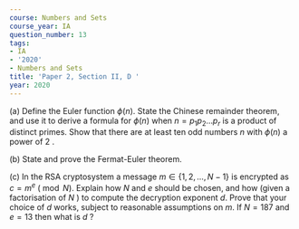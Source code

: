 ```yaml
---
course: Numbers and Sets
course_year: IA
question_number: 13
tags:
- IA
- '2020'
- Numbers and Sets
title: 'Paper 2, Section II, D '
year: 2020
---
```




(a) Define the Euler function $\phi(n)$. State the Chinese remainder theorem, and use it to derive a formula for $\phi(n)$ when $n=p_{1} p_{2} \ldots p_{r}$ is a product of distinct primes. Show that there are at least ten odd numbers $n$ with $\phi(n)$ a power of 2 .

(b) State and prove the Fermat-Euler theorem.

(c) In the RSA cryptosystem a message $m \in\{1,2, \ldots, N-1\}$ is encrypted as $c=m^{e}$ $(\bmod N)$. Explain how $N$ and $e$ should be chosen, and how (given a factorisation of $N$ ) to compute the decryption exponent $d$. Prove that your choice of $d$ works, subject to reasonable assumptions on $m$. If $N=187$ and $e=13$ then what is $d$ ?